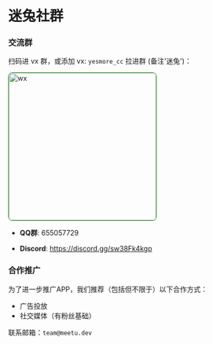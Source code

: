 # 迷兔社群

### 交流群

扫码进 vx 群，或添加 vx: `yesmore_cc` 拉进群 (备注'迷兔')：
  
<img width="300" style="border: 1px solid green;border-radius: 8px;" src="https://img.aoau.top/ai-server/assets/wechat-1-1.png" alt="wx">

- **QQ群**: 655057729

- **Discord**: https://discord.gg/sw38Fk4kgp

### 合作推广

为了进一步推广APP，我们推荐（包括但不限于）以下合作方式：

- 广告投放
- 社交媒体（有粉丝基础）

联系邮箱：`team@meetu.dev`